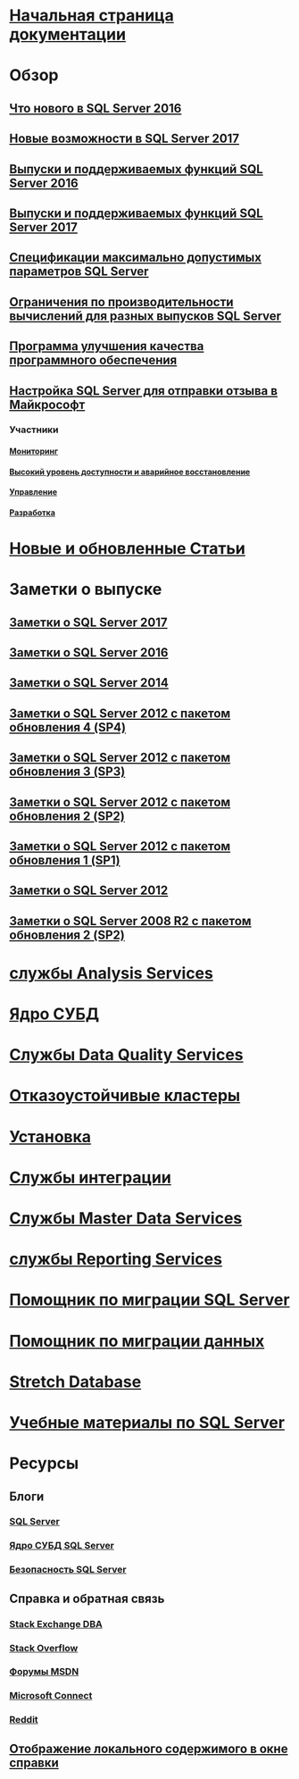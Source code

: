 # [Начальная страница документации](sql-server-technical-documentation.md)

# Обзор
## [Что нового в SQL Server 2016](what-s-new-in-sql-server-2016.md)
## [Новые возможности в SQL Server 2017](what-s-new-in-sql-server-2017.md)
## [Выпуски и поддерживаемых функций SQL Server 2016](editions-and-components-of-sql-server-2016.md)
## [Выпуски и поддерживаемых функций SQL Server 2017](editions-and-components-of-sql-server-2017.md)
## [Спецификации максимально допустимых параметров SQL Server](maximum-capacity-specifications-for-sql-server.md)
## [Ограничения по производительности вычислений для разных выпусков SQL Server](compute-capacity-limits-by-edition-of-sql-server.md)
## [Программа улучшения качества программного обеспечения](customer-experience-improvement-program-for-sql-server-data-tools.md)
## [Настройка SQL Server для отправки отзыва в Майкрософт](sql-server-customer-feedback.md)
### Участники
#### [Мониторинг](partner-monitor-sql-server.md)
#### [Высокий уровень доступности и аварийное восстановление](partner-hadr-sql-server.md)
#### [Управление](partner-management-sql-server.md)
#### [Разработка](partner-dev-sql-server.md)

# [Новые и обновленные Статьи](new-updated-sql-server.md)

# Заметки о выпуске

## [Заметки о SQL Server 2017](sql-server-2017-release-notes.md)
## [Заметки о SQL Server 2016](sql-server-2016-release-notes.md)
## [Заметки о SQL Server 2014](sql-server-2014-release-notes.md)
## [Заметки о SQL Server 2012 с пакетом обновления 4 (SP4)](sql-server-2012-sp4-release-notes.md)
## [Заметки о SQL Server 2012 с пакетом обновления 3 (SP3)](sql-server-2012-sp3-release-notes.md)
## [Заметки о SQL Server 2012 с пакетом обновления 2 (SP2)](sql-server-2012-sp2-release-notes.md)
## [Заметки о SQL Server 2012 с пакетом обновления 1 (SP1)](sql-server-2012-sp1-release-notes.md)
## [Заметки о SQL Server 2012](sql-server-2012-release-notes.md)
## [Заметки о SQL Server 2008 R2 с пакетом обновления 2 (SP2)](sql-server-2008-r2-sp2-release-notes.md)

# [службы Analysis Services](../analysis-services/analysis-services.md)
# [Ядро СУБД](../database-engine/sql-server-database-engine-overview.md)
# [Службы Data Quality Services](../data-quality-services/data-quality-services.md)
# [Отказоустойчивые кластеры](../sql-server/failover-clusters/install/sql-server-failover-cluster-installation.md)
# [Установка](../sql-server/install/planning-a-sql-server-installation.md)
# [Службы интеграции](../integration-services/sql-server-integration-services.md)
# [Службы Master Data Services](../master-data-services/master-data-services-overview-mds.md)
# [службы Reporting Services](../reporting-services/create-deploy-and-manage-mobile-and-paginated-reports.md)
# [Помощник по миграции SQL Server](../ssma/sql-server-migration-assistant.md)
# [Помощник по миграции данных](../dma/dma-overview.md)
# [Stretch Database](../sql-server/stretch-database/stretch-database.md)
# [Учебные материалы по SQL Server](tutorials-for-sql-server-2016.md)

# Ресурсы
## Блоги
### [SQL Server](https://blogs.technet.microsoft.com/dataplatforminsider/)
### [Ядро СУБД SQL Server](https://blogs.msdn.microsoft.com/sqlserverstorageengine/)
### [Безопасность SQL Server](https://blogs.msdn.microsoft.com/sqlsecurity/)

## Справка и обратная связь
### [Stack Exchange DBA](https://dba.stackexchange.com/questions/tagged/sql-server)
### [Stack Overflow](http://stackoverflow.com/questions/tagged/sql-server)
### [Форумы MSDN](https://social.msdn.microsoft.com/Forums/en-US/home?category=sqlserver)
### [Microsoft Connect](https://connect.microsoft.com/SQLServer/Feedback)
### [Reddit](https://www.reddit.com/r/SQLServer)
## [Отображение локального содержимого в окне справки](sql-server-help-installation.md)